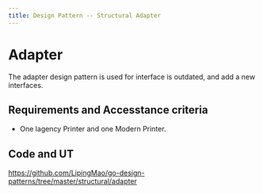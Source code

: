 ```yaml
---
title: Design Pattern -- Structural Adapter
---
```

# Adapter

The adapter design pattern is used for interface is outdated, and add a new interfaces.



## Requirements and Accesstance criteria

* One lagency Printer and one Modern Printer.


## Code and UT

https://github.com/LipingMao/go-design-patterns/tree/master/structural/adapter
